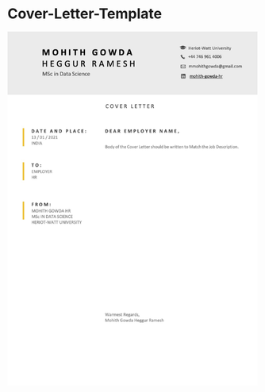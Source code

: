 # Cover-Letter-Template

![](https://github.com/MohithGowdaHR/Cover-Letter-Template/blob/main/CoverLetter%20-%20Draft.jpg)

